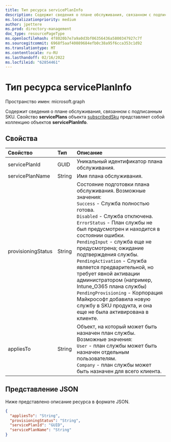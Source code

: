 ```yaml
---
title: Тип ресурса servicePlanInfo
description: Содержит сведения о плане обслуживания, связанном с подписанным SKU. Свойство **servicePlans** объекта subscribedSku представляет собой коллекцию объектов **servicePlanInfo**.
ms.localizationpriority: medium
author: jpettere
ms.prod: directory-management
doc_type: resourcePageType
ms.openlocfilehash: 4f8020b7e7a9a0d3bf06356436a5800347927c7f
ms.sourcegitcommit: 6968f5aaf40089684efb0c38a95f6cca353c1d92
ms.translationtype: MT
ms.contentlocale: ru-RU
ms.lasthandoff: 02/16/2022
ms.locfileid: "62854461"
---
```

# <a name="serviceplaninfo-resource-type"></a>Тип ресурса servicePlanInfo

Пространство имен: microsoft.graph

Содержит сведения о плане обслуживания, связанном с подписанным SKU. Свойство **servicePlans** объекта [subscribedSku](subscribedsku.md) представляет собой коллекцию объектов **servicePlanInfo**.


## <a name="properties"></a>Свойства
| Свойство     | Тип   |Описание|
|:---------------|:--------|:----------|
|servicePlanId|GUID|Уникальный идентификатор плана обслуживания.|
|servicePlanName|String|Имя плана обслуживания.|
|provisioningStatus|String|Состояние подготовки плана обслуживания. Возможные значения:<br/>`Success` - Служба полностью готова.<br/>`Disabled` - Служба отключена.<br/>`ErrorStatus` - План службы не был предусмотрен и находится в состоянии ошибки.<br/>`PendingInput` - служба еще не предусмотрена; ожидание подтверждения службы.<br/>`PendingActivation` - Служба является предварительной, но требует явной активации администратором (например, Intune_O365 плана службы)<br/>`PendingProvisioning` - Корпорация Майкрософт добавила новую службу в SKU продукта, и она еще не была активирована в клиенте.|
|appliesTo|String|Объект, на который может быть назначен план службы. Возможные значения:<br/>`User` - план службы может быть назначен отдельным пользователям.<br/>`Company` - план службы может быть назначен для всего клиента.|

## <a name="json-representation"></a>Представление JSON

Ниже представлено описание ресурса в формате JSON.

<!-- {
  "blockType": "resource",
  "optionalProperties": [

  ],
  "@odata.type": "microsoft.graph.servicePlanInfo"
}-->

```json
{
  "appliesTo": "String",
  "provisioningStatus": "String",
  "servicePlanId": "GUID",
  "servicePlanName": "String"
}

```

<!-- uuid: 8fcb5dbc-d5aa-4681-8e31-b001d5168d79
2015-10-25 14:57:30 UTC -->
<!-- {
  "type": "#page.annotation",
  "description": "servicePlanInfo resource",
  "keywords": "",
  "section": "documentation",
  "tocPath": ""
}-->

